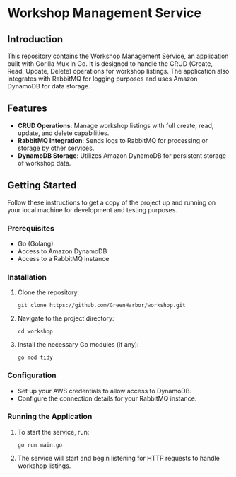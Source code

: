 # Workshop Management Service

## Introduction

This repository contains the Workshop Management Service, an application built with Gorilla Mux in Go. It is designed to handle the CRUD (Create, Read, Update, Delete) operations for workshop listings. The application also integrates with RabbitMQ for logging purposes and uses Amazon DynamoDB for data storage.

## Features

- **CRUD Operations**: Manage workshop listings with full create, read, update, and delete capabilities.
- **RabbitMQ Integration**: Sends logs to RabbitMQ for processing or storage by other services.
- **DynamoDB Storage**: Utilizes Amazon DynamoDB for persistent storage of workshop data.

## Getting Started

Follow these instructions to get a copy of the project up and running on your local machine for development and testing purposes.

### Prerequisites

- Go (Golang)
- Access to Amazon DynamoDB
- Access to a RabbitMQ instance

### Installation

1. Clone the repository:
   ```
   git clone https://github.com/GreenHarbor/workshop.git
   ```
2. Navigate to the project directory:
   ```
   cd workshop
   ```
3. Install the necessary Go modules (if any):
   ```
   go mod tidy
   ```

### Configuration

- Set up your AWS credentials to allow access to DynamoDB.
- Configure the connection details for your RabbitMQ instance.

### Running the Application

1. To start the service, run:
   ```
   go run main.go
   ```
2. The service will start and begin listening for HTTP requests to handle workshop listings.
